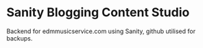 # Sanity Blogging Content Studio

Backend for edmmusicservice.com using Sanity, github utilised for backups.
